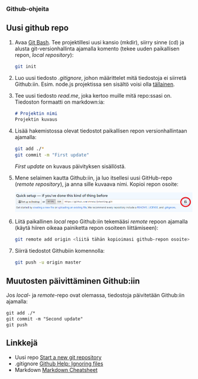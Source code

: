 ### Github-ohjeita

## Uusi github repo

1. Avaa [Git Bash](https://gitforwindows.org/). Tee projektillesi uusi kansio (mkdir), siirry sinne (cd) ja alusta git-versionhallinta ajamalla komento (tekee uuden paikallisen repon, *local repository*):

    ```bash
    git init
    ```
2. Luo uusi tiedosto *.gitignore*, johon määrittelet mitä tiedostoja ei siirretä Github:iin. Esim. node.js projektissa sen sisältö voisi olla [tällainen](https://github.com/otredu/jstesting/blob/master/.gitignore).
3. Tee uusi tiedosto *read.me*, joka kertoo muille mitä repo:ssasi on. Tiedoston formaatti on markdown:ia:

    ```md
    # Projektin nimi
    Projektin kuvaus
    ```
4. Lisää hakemistossa olevat tiedostot paikallisen repon versionhallintaan ajamalla:

    ```bash
    git add ./*
    git commit -m "First update"  
    ```
    *First update* on kuvaus päivityksen sisällöstä.
5. Mene selaimen kautta Github:iin, ja luo itsellesi uusi GitHub-repo (*remote repository*), ja anna sille kuvaava nimi. Kopioi repon osoite:

    ![Repon osoitteen kopiointi](img/new_repo_1.png)
6. Liitä paikallinen *local* repo Github:iin tekemääsi *remote* repoon ajamalla (käytä hiiren oikeaa painiketta repon osoiteen liittämiseen):

    ```bash
    git remote add origin <liitä tähän kopioimasi github-repon osoite>
    ```
7. Siirrä tiedostot Githubiin komennolla:

    ```bash
    git push -u origin master
    ```

## Muutosten päivittäminen Github:iin

Jos *local*- ja *remote*-repo ovat olemassa, tiedostoja päivitetään Github:iin ajamalla:

    git add ./*
    git commit -m "Second update"
    git push

## Linkkejä

- Uusi repo
    [Start a new git repository](https://kbroman.org/github_tutorial/pages/init.html)
- .gitignore
    [Github Help: Ignoring files](https://help.github.com/articles/ignoring-files/)
- Markdown
    [Markdown Cheatsheet](https://github.com/adam-p/markdown-here/wiki/Markdown-Cheatsheet)